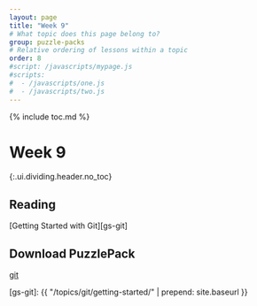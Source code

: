 ```yaml
---
layout: page
title: "Week 9"
# What topic does this page belong to?
group: puzzle-packs
# Relative ordering of lessons within a topic
order: 8
#script: /javascripts/mypage.js
#scripts:
#  - /javascripts/one.js
#  - /javascripts/two.js
---
```



{% include toc.md %}

# Week 9
{:.ui.dividing.header.no_toc}

## Reading

[Getting Started with Git][gs-git]

## Download PuzzlePack

[git][lern2unix]


[lern2unix]: http://lern2unix.com/download/git
[gs-git]: {{ "/topics/git/getting-started/" | prepend: site.baseurl }}
